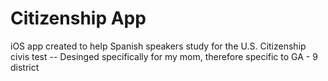 # Citizenship App
 iOS app created to help Spanish speakers study for the U.S. Citizenship civis test -- Desinged specifically for my mom, therefore specific to GA - 9 district
